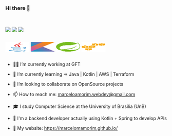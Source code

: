 ### Hi there 👋

</br>

<div> 
  
  <a href="https://www.linkedin.com/in/marcelomedeirosamorim/" target="_blank"><img align="center" src="https://img.shields.io/badge/-LinkedIn-%230077B5?style=for-the-badge&logo=linkedin&logoColor=white" target="_blank"></a>
  <a href="https://medium.com/@marceloamorim.backend" target="_blank"><img align="center" src="https://img.shields.io/badge/-Medium-123?style=for-the-badge&logo=medium&logoColor=white" target="_blank"></a>
  <a href="https://pt.stackoverflow.com/users/276863/marcelo-amorim" target="_blank"><img align="center" src="https://img.shields.io/badge/-StackOverFlow-ffff99?style=for-the-badge&logo=stackoverflow&logoColor=black" target="_blank"></a>
  
</div>

<div style="display: inline_block"><br>
  <img align="center" alt="Java" height="30" width="75" src="https://raw.githubusercontent.com/devicons/devicon/master/icons/java/java-original.svg">
  <img align="center" alt="Kotlin" height="30" width="75" src="https://raw.githubusercontent.com/devicons/devicon/master/icons/kotlin/kotlin-original.svg">
  <img align="center" alt="Spring" height="30" width="75" src="https://raw.githubusercontent.com/devicons/devicon/master/icons/spring/spring-original.svg">
  <img align="center" alt="AWS" height="30" width="75" src="https://raw.githubusercontent.com/devicons/devicon/master/icons/amazonwebservices/amazonwebservices-original.svg">
</div>

</br>


- 🧑‍💼 I’m currently working at GFT

- 🌱 I’m currently learning => Java | Kotlin | AWS | Terraform

- 👯 I’m looking to collaborate on OpenSource projects

- 📫 How to reach me: marceloamorim.webdev@gmail.com

- 🎓 I study Computer Science at the University of Brasília (UnB) 

- 🎯 I'm a backend developer actually using Kotlin + Spring to develop APIs

- 🌱 My website: https://marcelomamorim.github.io/


